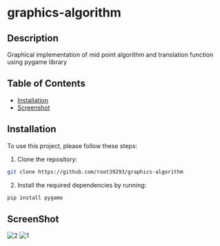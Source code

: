 # graphics-algorithm

## Description

Graphical implementation of mid point algorithm and translation function using pygame library

## Table of Contents

- [Installation](#installation)
- [Screenshot](#scrennshot)

## Installation

To use this project, please follow these steps:

1. Clone the repository:
 
```bash
git clone https://github.com/root39293/graphics-algorithm
```


2. Install the required dependencies by running:
```bash
pip install pygame
```

## ScreenShot

![2](https://github.com/root39293/graphics-algorithm/assets/72300594/f06fdfa6-2552-4f46-95bf-10abfdba9769)
![1](https://github.com/root39293/graphics-algorithm/assets/72300594/6e0f1404-c9ff-430c-9f05-98ecdcd7d21a)


